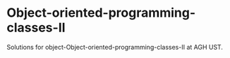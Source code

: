 # Object-oriented-programming-classes-II

Solutions for object-Object-oriented-programming-classes-II at AGH UST.